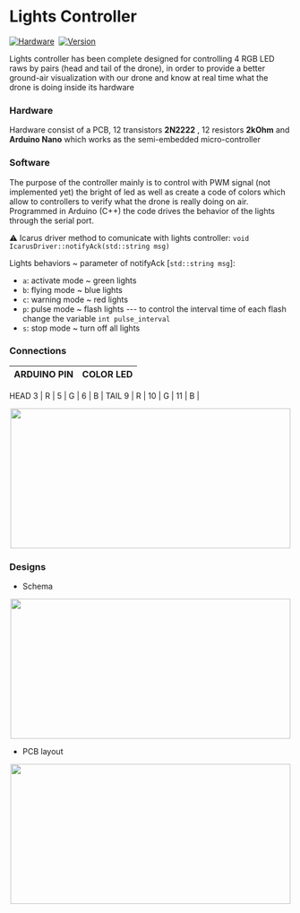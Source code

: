 # Lights Controller


[![Hardware](https://img.shields.io/static/v1.svg?label=Hardware&message=Tested&color=0ca017&style=flat-square)](https://github.com/RoboTech-URJC/Icarus-Project/blob/master/CONTRIBUTING.md)&nbsp;
[![Version](https://img.shields.io/static/v1.svg?label=Version&message=v1.0&color=0871a9&style=flat-square)](https://github.com/RoboTech-URJC/Icarus-Project/blob/master/CONTRIBUTING.md)&nbsp;



Lights controller has been complete designed for controlling 4 RGB LED raws by pairs (head and tail of the drone), in order to provide a better ground-air visualization  with our drone and know at real time what the drone is doing inside its hardware
### Hardware
Hardware consist of a PCB, 12 transistors **2N2222** , 12 resistors **2kOhm** and **Arduino Nano** which works as the semi-embedded micro-controller
### Software
The purpose of the controller mainly is to control with PWM signal (not implemented yet) the bright of led as well as create a code of colors which allow to controllers to verify what the drone is really doing on air. Programmed in Arduino (C++) the code drives the behavior of the lights through  the serial port.

:warning: Icarus driver method to comunicate with lights controller: `void IcarusDriver::notifyAck(std::string msg)`

Lights behaviors ~ parameter of notifyAck [`std::string msg`]:

- `a`: activate mode ~ green lights
- `b`: flying mode ~ blue lights
- `c`: warning mode ~ red lights
- `p`: pulse mode ~ flash lights --- to control the interval time of each flash change the variable `int pulse_interval`
- `s`: stop mode ~ turn off all lights


### Connections
 ARDUINO PIN | COLOR LED |
----------------------|-----------|
HEAD
3 | R |
5 | G |
6 | B |
TAIL
9 | R |
10 | G |
11 | B |

<p align="center">
  <img width="500" height="250" src="https://github.com/RoboTech-URJC/Icarus-Project/blob/master/docs/lights_schema_resume.png">
</p>


 ### Designs

 - Schema

<p align="center">
  <img width="500" height="250" src="https://github.com/RoboTech-URJC/Icarus-Project/blob/master/docs/Scheme_pcb-drone-lights.png">
</p>


- PCB layout

<p align="center">
  <img width="500" height="250" src="https://github.com/RoboTech-URJC/Icarus-Project/blob/master/docs/PCB_top_layer.png">
</p>
